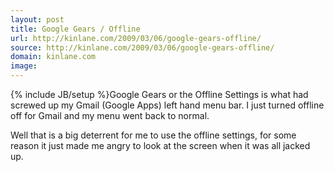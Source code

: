 ```yaml
---
layout: post
title: Google Gears / Offline
url: http://kinlane.com/2009/03/06/google-gears-offline/
source: http://kinlane.com/2009/03/06/google-gears-offline/
domain: kinlane.com
image: 
---
```

{% include JB/setup %}Google Gears or the Offline Settings is what had screwed up my Gmail (Google Apps) left hand menu bar.  I just turned offline off for Gmail and my menu went back to normal.

Well that is a big deterrent for me to use the offline settings, for some reason it just made me angry to look at the screen when it was all jacked up.